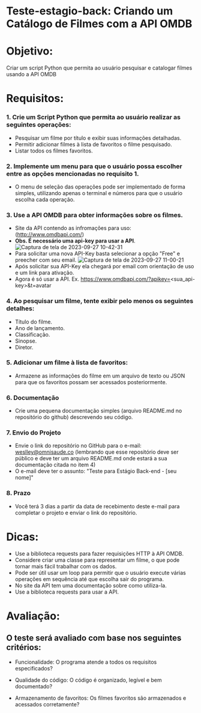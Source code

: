 # Teste-estagio-back: Criando um Catálogo de Filmes com a API OMDB

# Objetivo:
Criar um script Python que permita ao usuário pesquisar e catalogar filmes usando a API OMDB

# Requisitos:
### 1. Crie um Script Python que permita ao usuário realizar as seguintes operações:
  
  - Pesquisar um filme por título e exibir suas informações detalhadas.
  - Permitir adicionar filmes à lista de favoritos o filme pesquisado.
  - Listar todos os filmes favoritos.


### 2. Implemente um menu para que o usuário possa escolher entre as opções mencionadas no requisito 1.
 - O menu de seleção das operações pode ser implementado de forma simples, utilizando apenas o terminal e números para que o usuário escolha cada operação.
   
### 3. Use a API OMDB para obter informações sobre os filmes.
 - Site da API contendo as infromações para uso: (http://www.omdbapi.com/)
 - **Obs. É necessário uma api-key para usar a API**.<br>
![Captura de tela de 2023-09-27 10-42-31](https://github.com/Omnisaude/teste-estagio-back/assets/86317360/dbcf16b4-3d98-4267-8bc4-6fb896b764f1)
 - Para solicitar uma nova API-Key basta selecionar a opção "Free" e preecher com seu email.
![Captura de tela de 2023-09-27 11-00-21](https://github.com/Omnisaude/teste-estagio-back/assets/86317360/aaf129ec-7618-4f0e-aea0-d7f1e7f85f44)
 - Após solicitar sua API-Key ela chegará por email com orientação de uso e um link para ativação.
 - Agora é só usar a API. Ex. https://www.omdbapi.com/?apikey=<sua_api-key>&t=avatar
   
### 4. Ao pesquisar um filme, tente exibir pelo menos os seguintes detalhes:

  - Título do filme.
  - Ano de lançamento.
  - Classificação.
  - Sinopse.
  - Diretor.

### 5. Adicionar um filme à lista de favoritos:
 - Armazene as informações do filme em um arquivo de texto ou JSON para que os favoritos possam ser acessados posteriormente.

### 6. Documentação
   - Crie uma pequena documentação simples (arquivo README.md no repositório do github) descrevendo seu código.

### 7. Envio do Projeto
   - Envie o link do repositório no GitHub para o e-mail: weslley@omnisaude.co (lembrando que esse repositório deve ser público e deve ter um arquivo README.md onde estará a sua documentação citada no item 4)
   - O e-mail deve ter o assunto: "Teste para Estágio Back-end - [seu nome]"

### 8. Prazo
   - Você terá 3 dias a partir da data de recebimento deste e-mail para completar o projeto e enviar o link do repositório.

# Dicas:
- Use a biblioteca requests para fazer requisições HTTP à API OMDB.
- Considere criar uma classe para representar um filme, o que pode tornar mais fácil trabalhar com os dados.
- Pode ser útil usar um loop para permitir que o usuário execute várias operações em sequência até que escolha sair do programa.
- No site da API tem uma documentação sobre como utiliza-la. <br>
- Use a biblioteca requests para usar a API.


# Avaliação:

## O teste será avaliado com base nos seguintes critérios:

- Funcionalidade: O programa atende a todos os requisitos especificados?

- Qualidade do código: O código é organizado, legível e bem documentado?

- Armazenamento de favoritos: Os filmes favoritos são armazenados e acessados corretamente?
